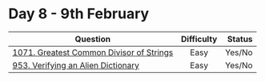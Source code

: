 # Day 8 - 9th February

| Question                                                                                                                                                 | Difficulty | Status |
| -------------------------------------------------------------------------------------------------------------------------------------------------------- | :--------: | -----: |
| [1071. Greatest Common Divisor of Strings](https://leetcode.com/problems/greatest-common-divisor-of-strings/ "1071. Greatest Common Divisor of Strings") |    Easy    | Yes/No |
| [953. Verifying an Alien Dictionary](https://leetcode.com/problems/verifying-an-alien-dictionary/ "953. Verifying an Alien Dictionary")                  |    Easy    | Yes/No |
